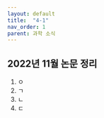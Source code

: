 ```yaml
---
layout: default
title:  "4-1"
nav_order: 1
parent: 과학 소식
---
```


## **2022년 11월 논문 정리**  
1. ㅇ
2. ㄱ
3. ㄴ
4. ㄷ

